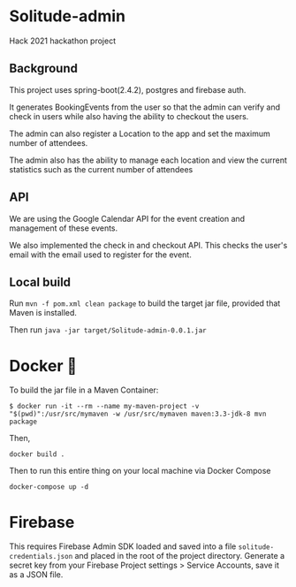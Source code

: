 # Solitude-admin
Hack 2021 hackathon project

## Background

This project uses spring-boot(2.4.2), postgres and firebase auth.

It generates BookingEvents from the user so that the admin can verify and check in users while also having the ability to checkout the users. 

The admin can also register a Location to the app and set the maximum number of attendees.

The admin also has the ability to manage each location and view the current statistics such as the current number of attendees

## API

We are using the Google Calendar API for the event creation and management of these events. 

We also implemented the check in and checkout API. This checks the user's email with the email used to register for the event. 

## Local build

Run `mvn -f pom.xml clean package` to build the target jar file, provided that Maven is installed.

Then run `java -jar target/Solitude-admin-0.0.1.jar`

# Docker :whale:

To build the jar file in a Maven Container:

`$ docker run -it --rm --name my-maven-project -v "$(pwd)":/usr/src/mymaven -w /usr/src/mymaven maven:3.3-jdk-8 mvn package`

Then,

`docker build .`

Then to run this entire thing on your local machine via Docker Compose

`docker-compose up -d`

# Firebase

This requires Firebase Admin SDK loaded and saved into a file `solitude-credentials.json` and placed in the root of the project directory. Generate a secret key from your Firebase Project settings > Service Accounts, save it as a JSON file.